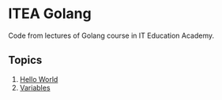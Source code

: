 # ITEA Golang

Code from lectures of Golang course in IT Education Academy.

## Topics

1. [Hello World](hello_world.go)
2. [Variables](variables.go)
